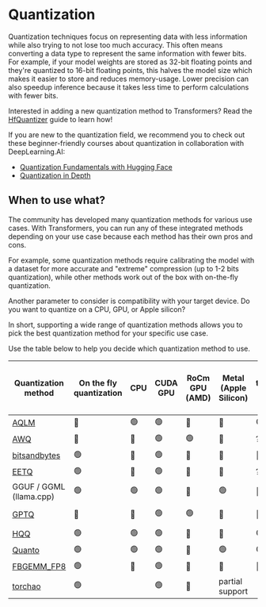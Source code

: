 <!--Copyright 2023 The HuggingFace Team. All rights reserved.

Licensed under the Apache License, Version 2.0 (the "License"); you may not use this file except in compliance with
the License. You may obtain a copy of the License at

http://www.apache.org/licenses/LICENSE-2.0

Unless required by applicable law or agreed to in writing, software distributed under the License is distributed on
an "AS IS" BASIS, WITHOUT WARRANTIES OR CONDITIONS OF ANY KIND, either express or implied. See the License for the
specific language governing permissions and limitations under the License.

⚠️ Note that this file is in Markdown but contain specific syntax for our doc-builder (similar to MDX) that may not be
rendered properly in your Markdown viewer.

-->

# Quantization

Quantization techniques focus on representing data with less information while also trying to not lose too much accuracy. This often means converting a data type to represent the same information with fewer bits. For example, if your model weights are stored as 32-bit floating points and they're quantized to 16-bit floating points, this halves the model size which makes it easier to store and reduces memory-usage. Lower precision can also speedup inference because it takes less time to perform calculations with fewer bits.

<Tip>

Interested in adding a new quantization method to Transformers? Read the [HfQuantizer](./contribute) guide to learn how!

</Tip>

<Tip>

If you are new to the quantization field, we recommend you to check out these beginner-friendly courses about quantization in collaboration with DeepLearning.AI:

* [Quantization Fundamentals with Hugging Face](https://www.deeplearning.ai/short-courses/quantization-fundamentals-with-hugging-face/)
* [Quantization in Depth](https://www.deeplearning.ai/short-courses/quantization-in-depth/)

</Tip>

## When to use what?

The community has developed many quantization methods for various use cases. With Transformers, you can run any of these integrated methods depending on your use case because each method has their own pros and cons.

For example, some quantization methods require calibrating the model with a dataset for more accurate and "extreme" compression (up to 1-2 bits quantization), while other methods work out of the box with on-the-fly quantization.

Another parameter to consider is compatibility with your target device. Do you want to quantize on a CPU, GPU, or Apple silicon?

In short, supporting a wide range of quantization methods allows you to pick the best quantization method for your specific use case.

Use the table below to help you decide which quantization method to use.

| Quantization method                 | On the fly quantization | CPU | CUDA GPU | RoCm GPU (AMD) | Metal (Apple Silicon) | torch.compile() support | Number of bits | Supports fine-tuning (through PEFT) | Serializable with 🤗 transformers | 🤗 transformers support | Link to library                             |
|-------------------------------------|-------------------------|-----|----------|----------------|-----------------------|-------------------------|----------------|-------------------------------------|--------------|------------------------|---------------------------------------------|
| [AQLM](./aqlm)                                | 🔴                       |  🟢   |     🟢     | 🔴              | 🔴                     | 🟢                      | 1 / 2          | 🟢                                   | 🟢            | 🟢                      | https://github.com/Vahe1994/AQLM            |
| [AWQ](./awq) | 🔴                       | 🔴   | 🟢        | 🟢              | 🔴                     | ?                       | 4              | 🟢                                   | 🟢            | 🟢                      | https://github.com/casper-hansen/AutoAWQ    |
| [bitsandbytes](./bitsandbytes)                        | 🟢                       | 🔴   |     🟢     | 🔴              | 🔴                     | 🔴                       | 4 / 8          | 🟢                                   | 🟢            | 🟢                      | https://github.com/TimDettmers/bitsandbytes |
| [EETQ](./eetq)                                | 🟢                       | 🔴   | 🟢        | 🔴              | 🔴                     | ?                       | 8              | 🟢                                   | 🟢            | 🟢                      | https://github.com/NetEase-FuXi/EETQ        |
| GGUF / GGML (llama.cpp)             | 🟢                       | 🟢   | 🟢        | 🔴              | 🟢                     | 🔴                       | 1 - 8          | 🔴                                   | [See GGUF section](../gguf)                | [See GGUF section](../gguf)                      | https://github.com/ggerganov/llama.cpp      |
| [GPTQ](./gptq)                                | 🔴                       | 🔴   | 🟢        | 🟢              | 🔴                     | 🔴                       | 2 - 3 - 4 - 8          | 🟢                                   | 🟢            | 🟢                      | https://github.com/AutoGPTQ/AutoGPTQ        |
| [HQQ](./hqq)                                 | 🟢                       | 🟢    | 🟢        | 🔴              | 🔴                     | 🟢                       | 1 - 8          | 🟢                                   | 🔴            | 🟢                      | https://github.com/mobiusml/hqq/            |
| [Quanto](./quanto)                              | 🟢                       | 🟢   | 🟢        | 🔴              | 🟢                     | 🟢                       | 2 / 4 / 8      | 🔴                                   | 🔴            | 🟢                      | https://github.com/huggingface/quanto       |
| [FBGEMM_FP8](./fbgemm_fp8.md)                              | 🟢                       | 🔴    | 🟢        | 🔴              | 🔴                      | 🔴                        | 8      | 🔴                                   | 🟢            | 🟢                      | https://github.com/pytorch/FBGEMM       |
| [torchao](./torchao.md)                              | 🟢                       |     | 🟢        | 🔴              | partial support                      |                       | 4 / 8      |                                   | 🟢🔴           | 🟢                      | https://github.com/pytorch/ao       |
